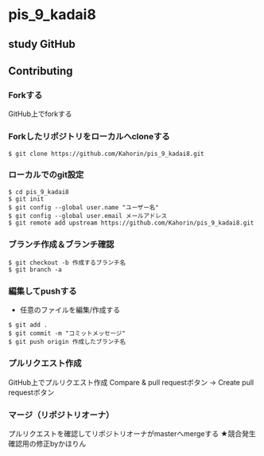 # pis_9_kadai8

## study GitHub

## Contributing

### Forkする
GitHub上でforkする

### Forkしたリポジトリをローカルへcloneする

```
$ git clone https://github.com/Kahorin/pis_9_kadai8.git
```

### ローカルでのgit設定

```
$ cd pis_9_kadai8
$ git init
$ git config --global user.name "ユーザー名"
$ git config --global user.email メールアドレス
$ git remote add upstream https://github.com/Kahorin/pis_9_kadai8.git
```

### ブランチ作成＆ブランチ確認

```
$ git checkout -b 作成するブランチ名
$ git branch -a
```

### 編集してpushする

- 任意のファイルを編集/作成する

```
$ git add .
$ git commit -m "コミットメッセージ"
$ git push origin 作成したブランチ名
```

### プルリクエスト作成
GitHub上でプルリクエスト作成
Compare & pull requestボタン → Create pull requestボタン

### マージ（リポジトリオーナ）
プルリクエストを確認してリポジトリオーナがmasterへmergeする
★競合発生確認用の修正byかほりん
